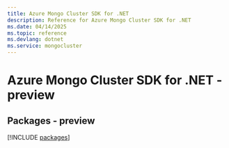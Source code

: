 ```yaml
---
title: Azure Mongo Cluster SDK for .NET
description: Reference for Azure Mongo Cluster SDK for .NET
ms.date: 04/14/2025
ms.topic: reference
ms.devlang: dotnet
ms.service: mongocluster
---
```

# Azure Mongo Cluster SDK for .NET - preview
## Packages - preview
[!INCLUDE [packages](mongo-cluster-index.md)]